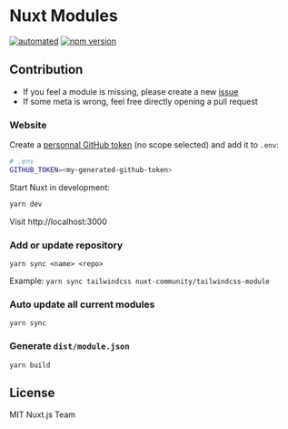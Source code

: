 # Nuxt Modules

[![automated](https://flat.badgen.net/badge/publish/automated/green)](#)
[![npm version](https://flat.badgen.net/npm/v/@nuxt/modules)](https://www.npmjs.com/package/@nuxt/modules)

## Contribution

- If you feel a module is missing, please create a new [issue](https://github.com/nuxt/modules/issues/new)
- If some meta is wrong, feel free directly opening a pull request

### Website

Create a [personnal GitHub token](https://github.com/settings/tokens) (no scope selected) and add it to `.env`:

```bash
# .env
GITHUB_TOKEN=<my-generated-github-token>
```

Start Nuxt in development:

```bash
yarn dev
```

Visit http://localhost:3000

### Add or update repository

`yarn sync <name> <repo>`

Example: `yarn sync tailwindcss nuxt-community/tailwindcss-module`

### Auto update all current modules

`yarn sync`

### Generate `dist/module.json`

`yarn build`

## License

MIT Nuxt.js Team

